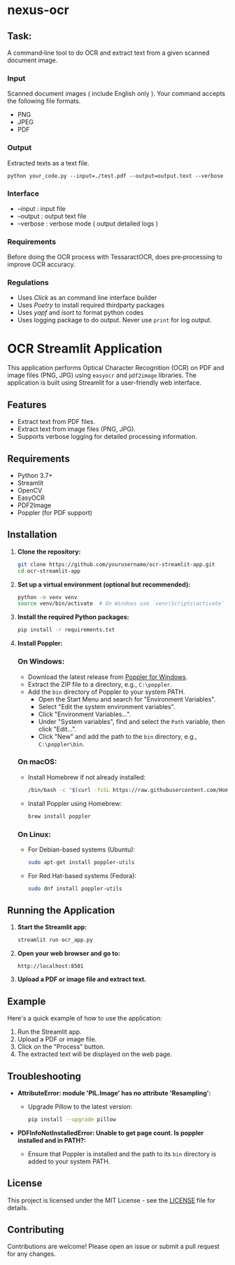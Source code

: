 # nexus-ocr

## Task:
A command‐line tool to do OCR and extract text from a given scanned document image.

### Input
Scanned document images ( include English only ). Your command accepts the following file formats.
* PNG 
* JPEG 
* PDF

### Output
Extracted texts as a text file.

``python your_code.py --input=./test.pdf --output=output.text --verbose``

### Interface

- –input : input file
- –output : output text file
- –verbose : verbose mode ( output detailed logs )

### Requirements
Before doing the OCR process with TessaractOCR, does pre‐processing to improve OCR accuracy. 

### Regulations
* Uses *Click* as an command line interface builder 
* Uses *Poetry* to install required thirdparty packages
* Uses *yapf* and *isort* to format python codes
* Uses logging package to do output. Never use ``print`` for log output. 

# OCR Streamlit Application

This application performs Optical Character Recognition (OCR) on PDF and image files (PNG, JPG) using `easyocr` and `pdf2image` libraries. The application is built using Streamlit for a user-friendly web interface.

## Features

- Extract text from PDF files.
- Extract text from image files (PNG, JPG).
- Supports verbose logging for detailed processing information.

## Requirements

- Python 3.7+
- Streamlit
- OpenCV
- EasyOCR
- PDF2Image
- Poppler (for PDF support)

## Installation

1. **Clone the repository:**

    ```sh
    git clone https://github.com/yourusername/ocr-streamlit-app.git
    cd ocr-streamlit-app
    ```

2. **Set up a virtual environment (optional but recommended):**

    ```sh
    python -m venv venv
    source venv/bin/activate  # On Windows use `venv\Scripts\activate`
    ```

3. **Install the required Python packages:**

    ```sh
    pip install -r requirements.txt
    ```

4. **Install Poppler:**

    ### On Windows:
    - Download the latest release from [Poppler for Windows](http://blog.alivate.com.au/poppler-windows/).
    - Extract the ZIP file to a directory, e.g., `C:\poppler`.
    - Add the `bin` directory of Poppler to your system PATH.
        - Open the Start Menu and search for "Environment Variables".
        - Select "Edit the system environment variables".
        - Click "Environment Variables...".
        - Under "System variables", find and select the `Path` variable, then click "Edit...".
        - Click "New" and add the path to the `bin` directory, e.g., `C:\poppler\bin`.

    ### On macOS:
    - Install Homebrew if not already installed:
        ```sh
        /bin/bash -c "$(curl -fsSL https://raw.githubusercontent.com/Homebrew/install/HEAD/install.sh)"
        ```
    - Install Poppler using Homebrew:
        ```sh
        brew install poppler
        ```

    ### On Linux:
    - For Debian-based systems (Ubuntu):
        ```sh
        sudo apt-get install poppler-utils
        ```
    - For Red Hat-based systems (Fedora):
        ```sh
        sudo dnf install poppler-utils
        ```

## Running the Application

1. **Start the Streamlit app:**

    ```sh
    streamlit run ocr_app.py
    ```

2. **Open your web browser and go to:**

    ```
    http://localhost:8501
    ```

3. **Upload a PDF or image file and extract text.**

## Example

Here's a quick example of how to use the application:

1. Run the Streamlit app.
2. Upload a PDF or image file.
3. Click on the "Process" button.
4. The extracted text will be displayed on the web page.

## Troubleshooting

- **AttributeError: module 'PIL.Image' has no attribute 'Resampling':**
    - Upgrade Pillow to the latest version:
        ```sh
        pip install --upgrade pillow
        ```

- **PDFInfoNotInstalledError: Unable to get page count. Is poppler installed and in PATH?:**
    - Ensure that Poppler is installed and the path to its `bin` directory is added to your system PATH.

## License

This project is licensed under the MIT License - see the [LICENSE](LICENSE) file for details.

## Contributing

Contributions are welcome! Please open an issue or submit a pull request for any changes.
